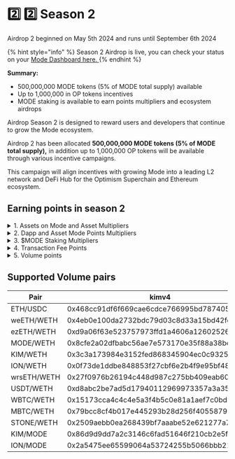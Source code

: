 # 2️⃣ 2️⃣ Season 2

Airdrop 2 beginned on May 5th 2024 and runs until September 6th 2024

{% hint style="info" %}
Season 2 Airdrop is live, you can check your status on your [Mode Dashboard here. ](https://app.mode.network/early/)
{% endhint %}

**Summary:**&#x20;

* 500,000,000 MODE tokens (5% of MODE total supply) available
* Up to 1,000,000 in OP tokens incentives&#x20;
* MODE staking is available to earn points multipliers and ecosystem airdrops

Airdrop Season 2 is designed to reward users and developers that continue to grow the Mode ecosystem.&#x20;

Airdrop 2 has been allocated **500,000,000 MODE tokens (5% of MODE total supply),** in addition up to 1,000,000 OP tokens will be available through various incentive campaigns.

This campaign will align incentives with growing Mode into a leading L2 network and DeFi Hub for the Optimism Superchain and Ethereum ecosystem.

## Earning points in season 2

<details>

<summary>1. Assets on Mode and Asset Multipliers</summary>

All users on Mode get **70.5 points** per ETH or $ equivalent indexed token per week. Users can see which tokens are indexed on their Mode dashboard.

Asset multipliers may be applied to help new assets bootstrap on Mode. Asset multipliers are available on the Mode Dashboard.

**Assets on Mode:**

* **2x Mode Points** – $MODE
* **1.2x Mode Points** – ezETH, weETH.mode, MBTC, rsETH, STONE/CSTONE
* **1x Mode Points** – All other assets shown on the Mode Dashboard

_\*\*This is tracked and will be reflected in your points from May 7th_

</details>

<details>

<summary>2. Dapp and Asset Mode Points Multipliers</summary>

Users on Mode can earn multipliers on base asset points when they add assets to applications that are shown on the Mode Dashboard.

The following multipliers are being applied in season 2.

**DEXs:**

* **5x Mode Points** – All $MODE pools + ETH/USDC pair
* **3x Mode Points** – All other DEX Liquidity Pools

**Lending Protocols:**

* **3x Mode Points** – All $MODE pools
* **2x Mode Points** – All other lending pools

_\*\*This is being tracked and awarded from May 7th, but will not be reflected in your Daily Points update until next week._

</details>

<details>

<summary>3. $MODE Staking Multipliers</summary>

Users will be able to stake their $MODE tokens to earn a Global Multiplier on all of their activities for Season 2.

* If users stake $MODE greater than 50% of the value of their total Assets on Mode (updated daily) – **they will receive a 1.5x multiplier on all Mode Points**
* If users stake $MODE greater than 25% of the value of their total Assets on Mode (updated daily) – **they will receive a 1.25x multiplier on all Mode Points**
* e.g. if the user had a portfolio value of $100k on Mode today, they would need to stake $25k or more of $MODE to be eligible for the 1.25x multiplier.

Read more in [staking.md](staking.md "mention")

In addition, users that stake $MODE can earn airdrops from ecosystem teams and in the future staking $MODE will earn revenue via restaking to secure Mode’s L3 ecosystem.

_\*\*This is being tracked and awarded from May 7th, but will not be reflected in your Daily Points update until later this week._

</details>

<details>

<summary>4. Transaction Fee Points</summary>

As with Airdrop 1, users receive Mode Points for transaction fees paid on Mode. These fees are calculated by the gas spent when interacting with protocols to trade, swap, stake, lend and mint on Mode.

</details>

<details>

<summary>5. Volume points</summary>

Volume points aim to reward users for their transaction volumes across key pools on Kim, Supswap, SwapMode, Velodrome, and more with a share of 5 million points daily. These points will be distributed based on the users' share of the volume for that day. We run the calculations daily.

### Why do we do it?

The primary goal of Activity Points is to incentivize genuine transaction volumes on Mode. By excluding volumes from smart contracts, including multisig wallets, we ensure that rewards are allocated to individual users who actively participate and contribute to our ecosystem. This helps maintains the integrity of our reward system and fosters a more engaged community.

#### How does it work?

1. **Participation**: Users swap tokens within designated pools on supported dapps. Check volume pairs support in [#supported-volume-pairs](quick-start-1.md#supported-volume-pairs "mention")
2. **Volume Calculation**: The total volume from these pools is aggregated daily.
3. **Point Distribution**: Points are distributed based on each user’s share of the total daily volume. For example, a volume of 10 ETH will contribute to the user’s share of the total daily volume, impacting their points accordingly.

**Key Details**

* **Start Time**: Activity Points start accumulating from Block 9227209.
* **Daily Updates**: Calculations are confirmed daily at 11am UTC, and users can view their updated Activity Points on their dashboard at approximately 11.05am UTC.

**Additional Information**

For more details and to check eligibility, visit our [Dashboard](https://app.mode.network/early/). Stay tuned for further updates as we continue to enhance our platform and deliver value to our community.

</details>

## Supported Volume pairs

<table><thead><tr><th width="161">Pair</th><th width="230">kimv4</th><th width="235">swapmode</th><th width="268">supswap</th><th width="251">izumi</th><th width="278">velodrome</th><th>kimv2</th><th data-hidden>multiplier</th><th data-hidden>mantissa</th></tr></thead><tbody><tr><td>ETH/USDC</td><td>0x468cc91df6f669cae6cdce766995bd7874052fbc</td><td>0x50273860341bb80de359cd391bef9b2eb228753c</td><td>0x0a736e361ab594d7c0c692eb9c5c86b75d6f666c</td><td>0x360bb3448d39bc614de5dc05cf299679181fa8aa</td><td>0xCc16Bfda354353B2E03214d2715F514706Be044C</td><td>0x293f2b2c17f8cea4db346d87ef5712c9dd0491ef</td><td>1</td><td>-</td></tr><tr><td>weETH/WETH</td><td>0x4eb0e100da2732bdc79d03c8d33a15bd42fe59f9</td><td>0xcf73c3f271272aebea3474e0beb5c1b278f4edf4</td><td>0xb711ab77d504aadaade1a66b59097da6dae4d828</td><td>0x41ae4034e265d7c82a40a761f46aa04ef1ccc2a3</td><td>0x53e85d00f2c6578a1205b842255ab9df9d053744</td><td>0x10ee0be549963cb97af35f2bd523f8833214fc0f</td><td>1</td><td>-</td></tr><tr><td>ezETH/WETH</td><td>0xd9a06f63e523757973ffd1a4606a1260252636d2</td><td>0xd5cfdbc1d0e93b04c92f0e4f0c6270b8a5632d05</td><td>0x00551f0ee010f73c4760de6558019f15c2b222e5</td><td>0x3c31ba7d08807c1b511de87729a2dd780490f378</td><td>0x44c6ccea1f549dc28bacec12edec580f8e1b64cd</td><td>0x812d54d483bf049980af7ceb57dbf77fa186d063</td><td>1</td><td>-</td></tr><tr><td>MODE/WETH</td><td>0x8cfe2a02dfbabc56ae7e573170e35f88a38bea55</td><td>0xd724540f997337100b0da0ce5a8df39f15fbb7b3</td><td>0x5af5c0d446468a55efcf26d8e1d291b175751645</td><td>0xd0b3bd22f520d5dd3f5c6135dd9097149e463dc1</td><td>0x0fba984c97539b3fb49acda6973288d0efa903db</td><td>0x813f4f7bd6b278fca601cac8d548bf1daca96e44</td><td>1</td><td>-</td></tr><tr><td>KIM/WETH</td><td>0x3c3a173984e3152fed868345904ec0c9325fa516</td><td>-</td><td>-</td><td>-</td><td>-</td><td>0xc5140f1a2baa2055f210a77422a0d473a4b170d6</td><td>1</td><td>-</td></tr><tr><td>ION/WETH</td><td>0x0f73de1ddbe848853f27cbf6e2b4f9e95bf48685</td><td>0xbd2b4eccfbdefe72ac0fef2e1f8d8568af3c157b</td><td>-</td><td>-</td><td>0xc6a394952c097004f83d2dfb61715d245a38735a</td><td>0x61d93e14d8221b5ebaf480c3b1dce6da7491d9e2</td><td>1</td><td>-</td></tr><tr><td>wrsETH/WETH</td><td>0x27f0976b26194c448d987c275bb409eab6083964</td><td>0x7794a80b2d36f35239bd2fcc77ca0e2d2e47d9a3</td><td>0xaa0e56779aef399910f6accbf9f551d94a61c1fd</td><td>-</td><td>-</td><td>0xd64da7fe45436e9be04c9ff3ccbbc5e1751fb872</td><td>1</td><td>-</td></tr><tr><td>USDT/WETH</td><td>0xd8abc2be7ad5d17940112969973357a3a3562998</td><td>0xf0f161fda2712db8b566946122a5af183995e2ed</td><td>0x4aeeca350f08b546ce1451b3a128f5cc8991a80c</td><td>0xad03a64095d15acdbd3f14a2624533e365874b83</td><td>0x8B4B4F47E62E7BD8B36a5ef6eBD2AC9d2DDD0B0f</td><td>0xf4c85269240c1d447309fa602a90ac23f1cb0dc0</td><td>1</td><td>-</td></tr><tr><td>WBTC/WETH</td><td>0x15173cca4c4c4e5a3f4b5c0e81a1aef7c0bd6ede</td><td>0xc8dab61bc9d83123649691120d1c8350e41abd60</td><td>0x42ff7320a5bf8d4321c5d97e63bdde9bead43a19</td><td>-</td><td>0x77819dcdf28eb9c885fe26b444277c84d51722d4</td><td>0x98514bc2629061a8a4fd0f9b07766200dcf461c4</td><td>1</td><td>-</td></tr><tr><td>MBTC/WETH</td><td>0x79bcc8cf4b017e445293b28d256f40558797a876</td><td>0x03108a2efdd0b74293c4dd40b24f72e4f6d7f610</td><td>0x8836f7741214aced46d928158b01f3bce11e14c3</td><td>0xb4fc23240766d1671cb1487063c9cfbe340c31a2</td><td>-</td><td>0x84b8953bb9d77a24559226e16ce217c5ca166d88</td><td>1</td><td>-</td></tr><tr><td>STONE/WETH</td><td>0x2509aebb0ea268439bf7aaabe52e621277a76933</td><td>0x71750e746db0ed0c6df9d9b88f36ebc5eafe295d</td><td>-</td><td>-</td><td>0x5613b76ed4cf65d771baa5e68cea787a8ff43cad</td><td>0xf06bccc951811e6a56ba71c2c7447f7e2b1d0c32</td><td>1</td><td>-</td></tr><tr><td>KIM/MODE</td><td>0x86d9d9dd7a2c3146c6fad51646f210cb2e5fc12f</td><td>-</td><td>-</td><td>-</td><td>-</td><td>0x6d2c0e67bb0c34f96e7d6903841f40da1c80ed76</td><td>1</td><td>-</td></tr><tr><td>ION/MODE</td><td>0x2a5475ee65599064a53724255b5066bbb21eb165</td><td>0x18470019bf0e94611f15852f7e93cf5d65bc34ca</td><td>-</td><td>-</td><td>0x690A74d2eC0175a69C0962B309E03021C0b5002E</td><td>-</td><td>1</td><td>-</td></tr></tbody></table>
